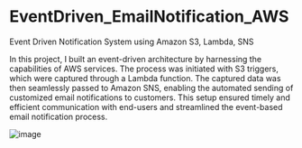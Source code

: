 # EventDriven_EmailNotification_AWS
Event Driven Notification System using Amazon S3, Lambda, SNS 

In this project, I built an event-driven architecture by harnessing the capabilities of AWS services. The process was initiated with S3 triggers, which were captured through a Lambda function. The captured data was then seamlessly passed to Amazon SNS, enabling the automated sending of customized email notifications to customers. This setup ensured timely and efficient communication with end-users and streamlined the event-based email notification process.

![image](https://github.com/sreedevi-langoju/EventDriven_EmailNotifications_AWS/assets/135724041/0530bfb9-aece-4064-8852-893565397ef8)

